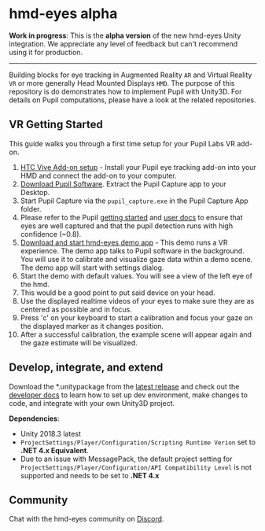 hmd-eyes alpha
========

**Work in progress**: This is the **alpha version** of the new hmd-eyes Unity integration. We appreciate any level of feedback but can't recommend using it for production.

---------------

Building blocks for eye tracking in Augmented Reality `AR` and Virtual Reality `VR` or more generally Head Mounted Displays `HMD`. The purpose of this repository is do demonstrates how to implement Pupil with Unity3D. For details on Pupil computations, please have a look at the related repositories.

## VR Getting Started

This guide walks you through a first time setup for your Pupil Labs VR add-on.

1. [HTC Vive Add-on setup](https://docs.pupil-labs.com/#htc-vive-add-on) - Install your Pupil eye tracking add-on into your HMD and connect the add-on to your computer. 
2. [Download Pupil Software](https://github.com/pupil-labs/pupil/releases/latest). Extract the Pupil Capture app to your Desktop.
3. Start Pupil Capture via the `pupil_capture.exe` in the Pupil Capture App folder.
4. Please refer to the Pupil [getting started](https://docs.pupil-labs.com/#capture-workflow) and [user docs](https://docs.pupil-labs.com/#pupil-detection) to ensure that eyes are well captured and that the pupil detection runs with high confidence (~0.8).
5. [Download and start hmd-eyes demo app](https://github.com/pupil-labs/hmd-eyes/releases/latest) - This demo runs a VR experience. The demo app talks to Pupil software in  the background. You will use it to calibrate and visualize gaze data within a demo scene. The demo app will start with settings dialog. 
6. Start the demo with default values. You will see a view of the left eye of the hmd.
7. This would be a good point to put said device on your head.
8. Use the displayed realtime videos of your eyes to make sure they are as centered as possible and in focus.
9. Press 'c' on your keyboard to start a calibration and focus your gaze on the displayed marker as it changes position.
10. After a successful calibration, the example scene will appear again and the gaze estimate will be visualized.

## Develop, integrate, and extend

Download the *.unitypackage from the [latest release](https://github.com/pupil-labs/hmd-eyes/releases/latest) and 
check out the [developer docs](./docs/Developer.md) to learn how to set up dev environment, make changes to code, and integrate with your own Unity3D project.

**Dependencies**: 

* Unity 2018.3 latest
* `ProjectSettings/Player/Configuration/Scripting Runtime Verion` set to **.NET 4.x Equivalent**.
* Due to an issue with MessagePack, the default project setting for `ProjectSettings/Player/Configuration/API Compatibility Level` is not supported and needs to be set to **.NET 4.x**

## Community

Chat with the hmd-eyes community on [Discord](https://discord.gg/PahDtSH).
